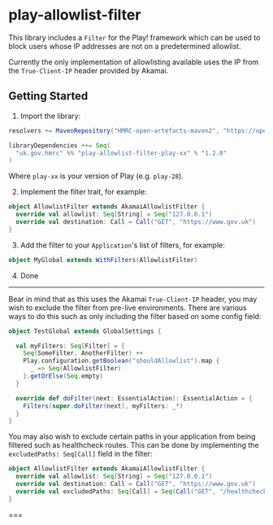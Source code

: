 
play-allowlist-filter
=====================

This library includes a ```Filter``` for the Play! framework which can be used to block users whose IP addresses are not on a predetermined allowlist.

Currently the only implementation of allowlisting available uses the IP from the ```True-Client-IP``` header provided by Akamai.

Getting Started
--------
1. Import the library:

  ```scala
  resolvers += MavenRepository("HMRC-open-artefacts-maven2", "https://open.artefacts.tax.service.gov.uk/maven2")

  libraryDependencies ++= Seq(
    "uk.gov.hmrc" %% "play-allowlist-filter-play-xx" % "1.2.0"
  )
  ```

  Where `play-xx` is your version of Play (e.g. `play-28`).

2. Implement the filter trait, for example:

  ```scala
  object AllowlistFilter extends AkamaiAllowlistFilter {
    override val allowlist: Seq[String] = Seq("127.0.0.1")
    override val destination: Call = Call("GET", "https://www.gov.uk")
  }
  ```

3. Add the filter to your ```Application```'s list of filters, for example:

  ```scala
  object MyGlobal extends WithFilters(AllowlistFilter)
  ```

4. Done

---

Bear in mind that as this uses the Akamai ```True-Client-IP``` header, you may wish to exclude the filter from pre-live environments. There are various ways to do this such as only including the filter based on some config field:

```scala
object TestGlobal extends GlobalSettings {

  val myFilters: Seq[Filter] = {
    Seq(SomeFilter, AnotherFilter) ++
    Play.configuration.getBoolean("shouldAllowlist").map {
      _ => Seq(AllowlistFilter)
    }.getOrElse(Seq.empty)
  }

  override def doFilter(next: EssentialAction): EssentialAction = {
    Filters(super.doFilter(next), myFilters: _*)
  }
}
```

You may also wish to exclude certain paths in your application from being filtered such as healthcheck routes. This can be done by implementing the ```excludedPaths: Seq[Call]``` field in the filter:

```scala
object AllowlistFilter extends AkamaiAllowlistFilter {
  override val allowlist: Seq[String] = Seq("127.0.0.1")
  override val destination: Call = Call("GET", "https://www.gov.uk")
  override val excludedPaths: Seq[Call] = Seq(Call("GET", "/healthcheck"))
}
```

===
